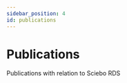 ```yaml
---
sidebar_position: 4
id: publications
---
```



# Publications

Publications with relation to Sciebo RDS